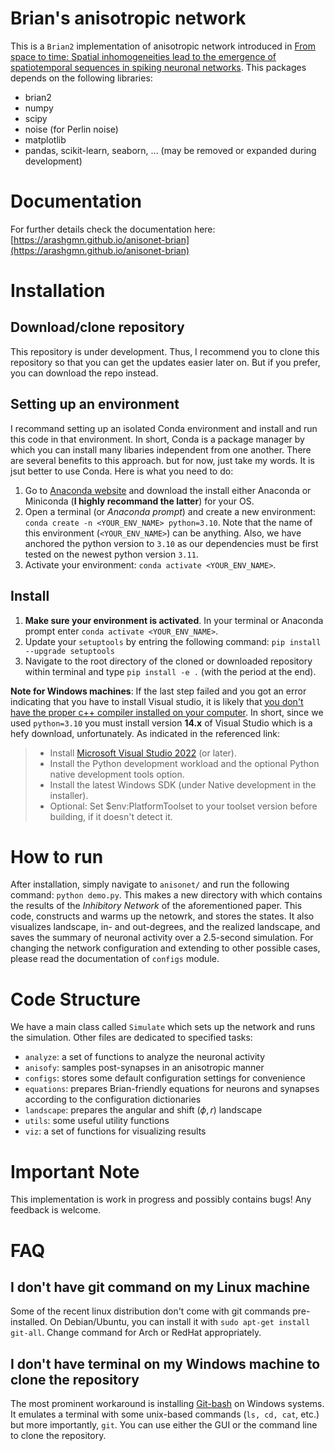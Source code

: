 # Brian's anisotropic network

This is a `Brian2` implementation of anisotropic network introduced in [From space to time: Spatial inhomogeneities lead to the emergence of spatiotemporal sequences in spiking neuronal networks](https://journals.plos.org/ploscompbiol/article?id=10.1371/journal.pcbi.1007432). This packages depends on the following libraries:

- brian2
- numpy
- scipy
- noise (for Perlin noise)
- matplotlib
- pandas, scikit-learn, seaborn, ... (may be removed or expanded during development) 

# Documentation
For further details check the documentation here: [https://arashgmn.github.io/anisonet-brian](https://arashgmn.github.io/anisonet-brian)

# Installation
## Download/clone repository
This repository is under development. Thus, I recommend you to clone this repository so that you can get the updates easier later on. But if you prefer, you can download the repo instead.

## Setting up an environment 
I recommand setting up an isolated Conda environment and install and run this code in that environment. In short, Conda is a package manager by which you can install many libaries independent from one another. There are several benefits to this approach. but for now, just take my words. It is jsut better to use Conda. Here is what you need to do:

1. Go to [Anaconda website](https://docs.conda.io/projects/conda/en/latest/user-guide/install/index.html) and download the install either Anaconda or Miniconda (**I highly recommand the latter**) for your OS.
2. Open a terminal (or *Anaconda prompt*) and create a new environment: `conda create -n <YOUR_ENV_NAME> python=3.10`. Note that the name of this environment (`<YOUR_ENV_NAME>`) can be anything. Also, we have anchored the python version to `3.10` as our dependencies must be first tested on the newest python version `3.11`.
3. Activate your environment: ``conda activate <YOUR_ENV_NAME>``. 

## Install
1. **Make sure your environment is activated**. In your terminal or Anaconda prompt enter ``conda activate <YOUR_ENV_NAME>``.
2. Update your `setuptools` by entring the following command: ``pip install --upgrade setuptools``
3. Navigate to the root directory of the cloned or downloaded repository within terminal and type ``pip install -e .`` (with the period at the end). 

**Note for Windows machines**: If the last step failed and you got an error indicating that you have to install Visual studio, it is likely that [you don't have the proper c++ compiler installed on your computer](https://wiki.python.org/moin/WindowsCompilers). In short, since we used `python=3.10` you must install version **14.x** of Visual Studio which is a hefy download, unfortunately. As indicated in the referenced link:

> -  Install [Microsoft Visual Studio 2022](https://visualstudio.microsoft.com/downloads/) (or later).
> - Install the Python development workload and the optional Python native development tools option.
> - Install the latest Windows SDK (under Native development in the installer).
> - Optional: Set $env:PlatformToolset to your toolset version before building, if it doesn't detect it.


# How to run
After installation, simply navigate to `anisonet/` and run the following command: ``python demo.py``. This makes a new directory with which contains the results of the *Inhibitory Network* of the aforementioned paper. This code, constructs and warms up the netowrk, and stores the states. It also visualizes landscape, in- and out-degrees, and the realized landscape, and saves the summary of neuronal activity over a 2.5-second simulation. For changing the network configuration and extending to other possible cases, please read the documentation of ``configs`` module.

# Code Structure
We have a main class called `Simulate` which sets up the network and runs the simulation. Other files are dedicated to specified tasks:

- `analyze`: a set of functions to analyze the neuronal activity
- `anisofy`: samples post-synapses in an anisotropic manner
- `configs`: stores some default configuration settings for convenience
- `equations`: prepares Brian-friendly equations for neurons and synapses according to the configuration dictionaries
- `landscape`: prepares the angular and shift ($\phi, r$) landscape
- `utils`: some useful utility functions
- `viz`: a set of functions for visualizing results


# Important Note
This implementation is work in progress and possibly contains bugs! Any feedback is welcome.


# FAQ 
## I don't have git command on my Linux machine
Some of the recent linux distribution don't come with git commands pre-installed. On Debian/Ubuntu, you can install it with ``sudo apt-get install git-all``. Change command for Arch or RedHat appropriately.

## I don't have terminal on my Windows machine to clone the repository
The most prominent workaround is installing [Git-bash](https://git-scm.com/download/win) on Windows systems. It emulates a terminal with some unix-based commands (``ls, cd, cat``, etc.) but more importantly, ``git``. You can use either the GUI or the command line to clone the repository. 
